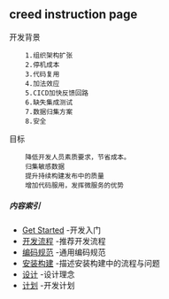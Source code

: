 ## creed instruction page
开发背景
```
    1.组织架构扩张
    2.停机成本
    3.代码复用
    4.加法效应
    5.CICD加快反馈回路
    6.缺失集成测试
    7.数据归集方案
    8.安全
```
目标
```
    降低开发人员素质要求，节省成本。
    归集敏感数据
    提升持续构建发布中的质量
    增加代码服用，发挥微服务的优势
```
##### 内容索引
* [Get Started](getstarted.md) -开发入门
* [开发流程](procedure.md) -推荐开发流程
* [编码规范](codeguide.md) -通用编码规范
* [安装构建](build.md) -描述安装构建中的流程与问题
* [设计](design.md) -设计理念
* [计划](plan.md) -开发计划